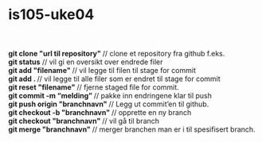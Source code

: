 # is105-uke04
<br>
<br><b>git clone "url til repository"     </b>// clone et repository fra github f.eks.
<br><b>git status</b>				  // vil gi en oversikt over endrede filer
<br><b>git add "filename" 		  </b>// vil legge til filen til stage for commit
<br><b>git add .		  </b>// vil legge til alle filer som er endret til stage for commit
<br><b>git reset "filename"		</b>   // fjerne staged file for commit.
<br><b>git commit	-m “melding”	</b>  // pakke inn endringene klar til push
<br><b>git push origin "branchnavn" </b>// Legg ut commit’en til github.
<br><b>git checkout -b "branchnavn" </b>// opprette en ny branch
<br><b>git checkout "branchnavn" 	  </b>// vil gå til branch
<br><b>git merge "branchnavn"	</b>// merger branchen man er i til spesifisert branch. 

